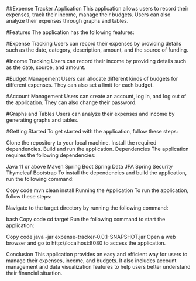 ##Expense Tracker Application
This application allows users to record their expenses, track their income, manage their budgets. Users can also analyze their expenses through graphs and tables.

#Features
The application has the following features:

#Expense Tracking
Users can record their expenses by providing details such as the date, category, description, amount, and the source of funding.

#Income Tracking
Users can record their income by providing details such as the date, source, and amount.

#Budget Management
Users can allocate different kinds of budgets for different expenses. They can also set a limit for each budget.

#Account Management
Users can create an account, log in, and log out of the application. They can also change their password.

#Graphs and Tables
Users can analyze their expenses and income by generating graphs and tables.

#Getting Started
To get started with the application, follow these steps:

Clone the repository to your local machine.
Install the required dependencies.
Build and run the application.
Dependencies
The application requires the following dependencies:

Java 11 or above
Maven
Spring Boot
Spring Data JPA
Spring Security
Thymeleaf
Bootstrap
To install the dependencies and build the application, run the following command:

Copy code
mvn clean install
Running the Application
To run the application, follow these steps:

Navigate to the target directory by running the following command:

bash
Copy code
cd target
Run the following command to start the application:

Copy code
java -jar expense-tracker-0.0.1-SNAPSHOT.jar
Open a web browser and go to http://localhost:8080 to access the application.

Conclusion
This application provides an easy and efficient way for users to manage their expenses, income, and budgets. It also includes account management and data visualization features to help users better understand their financial situation.
